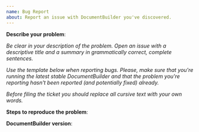 ```yaml
---
name: Bug Report
about: Report an issue with DocumentBuilder you've discovered.
---
```


**Describe your problem**:

*Be clear in your description of the problem.
Open an issue with a descriptive title and a summary in grammatically correct,
complete sentences.*

*Use the template below when reporting bugs. Please, make sure that
you're running the latest stable DocumentBuilder and that the problem you're reporting
hasn't been reported (and potentially fixed) already.*

*Before filing the ticket you should replace all cursive text with your own words.*

**Steps to reproduce the problem**:

**DocumentBuilder version**:

